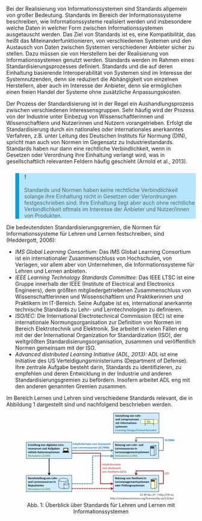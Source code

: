 Bei der Realisierung von Informationssystemen sind Standards allgemein von großer Bedeutung. Standards im Bereich der Informationssysteme beschreiben, wie Informationssysteme realisiert werden und insbesondere welche Daten in welcher Form zwischen Informationssystemen ausgetauscht werden. Das Ziel von Standards ist es, eine Kompatibilität, das heißt das Miteinanderfunktionieren, von verschiedenen Systemen und den Austausch von Daten zwischen Systemen verschiedener Anbieter sicher zu stellen. Dazu müssen sie von Herstellern bei der Realisierung von Informationssystemen genutzt werden. Standards werden im Rahmen eines Standardisierungsprozesses definiert. Standards und die auf deren Einhaltung basierende Interoperabilität von Systemen sind im Interesse der Systemnutzenden, denn sie reduziert die Abhängigkeit von einzelnen Herstellern, aber auch im Interesse der Anbieter, denn sie ermöglichen einen freien Handel der Systeme ohne zusätzliche Anpassungskosten.

Der Prozess der Standardisierung ist in der Regel ein Aushandlungsprozess zwischen verschiedenen Interessensgruppen. Sehr häufig wird der Prozess von der Industrie unter Einbezug von Wissenschaftlerinnen und Wissenschaftlern und Nutzerinnen und Nutzern vorangetrieben. Erfolgt die Standardisierung durch ein nationales oder internationales anerkanntes Verfahren, z.B. unter Leitung des Deutschen Instituts für Normung (DIN), spricht man auch von Normen im Gegensatz zu Industriestandards. Standards haben nur dann eine rechtliche Verbindlichkeit, wenn in Gesetzen oder Verordnung ihre Einhaltung verlangt wird, was in gesellschaftlich relevanten Feldern häufig geschieht (Arnold et al., 2013).

<blockquote style="background: #B3E5FC; border-left: 10px solid #039BE5">

### !

Standards und Normen haben keine rechtliche Verbindlichkeit solange ihre Einhaltung nicht in Gesetzen oder Verordnungen festgeschrieben sind. Ihre Einhaltung liegt aber auch ohne rechtliche Verbindlichkeit oftmals im Interesse der Anbieter und Nutzer/innen von Produkten.

</blockquote>

Die bedeutendsten Standardisierungsgremien, die Normen für Informationssysteme für Lehren und Lernen festschreiben, sind (Heddergott, 2006):

- *IMS Global Learning Consortium:* Das IMS Global Learning Consortium ist ein internationaler Zusammenschluss von Hochschulen, von Verlagen, vor allem aber von Unternehmen, die Informationssysteme für Lehren und Lernen anbieten.
- *IEEE Learning Technology Standards Committee:* Das IEEE LTSC ist eine Gruppe innerhalb der IEEE (Institute of Electrical and Electronics Engineers), dem größten mitgliedergetriebenen Zusammenschluss von Wissenschaftlerinnen und Wissenschaftlern und Praktikerinnen und Praktikern im IT-Bereich. Seine Aufgabe ist es, international anerkannte technische Standards zu Lehr- und Lerntechnologien zu definieren.
- *ISO/IEC:* Die International Electrotechnical Commission (IEC) ist eine internationale Normungsorganisation zur Definition von Normen im Bereich Elektrotechnik und Elektronik. Sie arbeitet in vielen Fällen eng mit der der International Organization for Standardization (ISO), der weltgrößten Standardisierungsorganisation, zusammen und veröffentlich Normen gemeinsam mit der ISO.
- *Advanced distributed Learning Initiative (ADL, 2013):* ADL ist eine Initiative des US Verteidigungsministeriums (Department of Defense). Ihre zentrale Aufgabe besteht darin, Standards zu identifizieren, zu empfehlen und deren Entwicklung in der Industrie und anderen Standardisierungsgremien zu befördern. Insofern arbeitet ADL eng mit den anderen genannten Gremien zusammen.

Im Bereich Lernen und Lehren sind verschiedene Standards relevant, die in Abbildung 1 dargestellt sind und nachfolgend beschrieben werden.

<center><figure>
  <img src="img/1_Überblick_über_Standards_für_Lehren_und_Lernen_mit_Informationssystemen.jpg" alt="Abb. 1: Überblick über Standards für Lehren und Lernen mit Informationssystemen">
  <figcaption>Abb. 1: Überblick über Standards für Lehren und Lernen mit Informationssystemen</figcaption>
</figure></center>

